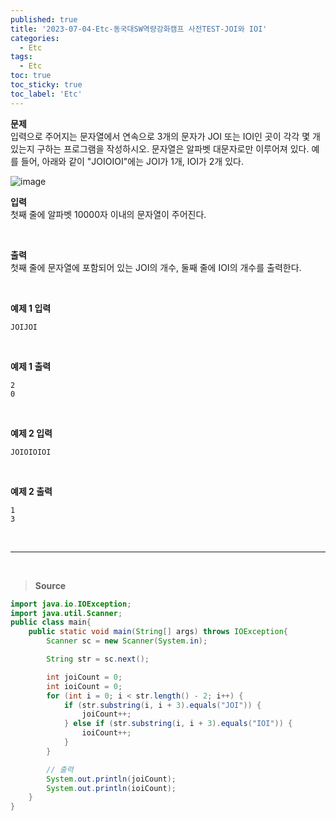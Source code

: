 ```yaml
---
published: true
title: '2023-07-04-Etc-동국대SW역량강화캠프 사전TEST-JOI와 IOI'
categories:
  - Etc
tags:
  - Etc
toc: true
toc_sticky: true
toc_label: 'Etc'
---
```


**문제**  
입력으로 주어지는 문자열에서 연속으로 3개의 문자가 JOI 또는 IOI인 곳이 각각 몇 개 있는지 구하는 프로그램을 작성하시오. 문자열은 알파벳 대문자로만 이루어져 있다. 예를 들어, 아래와 같이 "JOIOIOI"에는 JOI가 1개, IOI가 2개 있다.

![image](https://github.com/seungsimdang/seungsimdang.github.io/blob/master/_images/JOI%EC%99%80%20IOI.png?raw=true)

**입력**  
첫째 줄에 알파벳 10000자 이내의 문자열이 주어진다.

<br>

**출력**  
첫째 줄에 문자열에 포함되어 있는 JOI의 개수, 둘째 줄에 IOI의 개수를 출력한다.

<br>

**예제 1 입력**

```
JOIJOI
```

<br>

**예제 1 출력**

```
2
0
```

<br>

**예제 2 입력**

```
JOIOIOIOI
```

<br>

**예제 2 출력**

```
1
3
```

<br>

---

<br>

> **Source**

```java
import java.io.IOException;
import java.util.Scanner;
public class main{
    public static void main(String[] args) throws IOException{
        Scanner sc = new Scanner(System.in);

        String str = sc.next();

        int joiCount = 0;
        int ioiCount = 0;
        for (int i = 0; i < str.length() - 2; i++) {
            if (str.substring(i, i + 3).equals("JOI")) {
                joiCount++;
            } else if (str.substring(i, i + 3).equals("IOI")) {
                ioiCount++;
            }
        }

        // 출력
        System.out.println(joiCount);
        System.out.println(ioiCount);
    }
}
```
